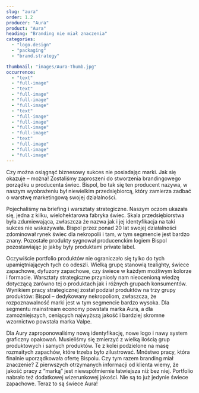 ```yaml
---
slug: "aura"
order: 1.2
producer: "Aura"
product: "Aura"
heading: "Branding nie miał znaczenia"
categories:
  - "logo.design"
  - "packaging"
  - "brand.strategy"

thumbnail: "images/Aura-Thumb.jpg"
occurrence:
  - "text"
  - "full-image"
  - "text"
  - "full-image"
  - "full-image"
  - "full-image"
  - "text"
  - "full-image"
  - "full-image"
  - "full-image"
  - "full-image"
  - "text"
  - "full-image"
  - "full-image"
  - "full-image"
---
```


Czy można osiągnąć biznesowy sukces nie posiadając marki. Jak się okazuje – można! Zostaliśmy zaproszeni do stworzenia brandingowego porządku u producenta świec. Bispol, bo tak się ten producent nazywa, w naszym wyobrażeniu był niewielkim przedsiębiorcą, który zamierza zadbać o warstwę marketingową swojej działalności.

Pojechaliśmy na briefing i warsztaty strategiczne. Naszym oczom ukazała się, jedna z kilku, wielohektarowa fabryka świec. Skala przedsiębiorstwa była zdumiewająca, zwłaszcza że nazwa jak i jej identyfikacja na taki sukces nie wskazywała. Bispol przez ponad 20 lat swojej działalności zdominował rynek świec dla nekropolii i tam, w tym segmencie jest bardzo znany. Pozostałe produkty sygnował producenckim logiem Bispol pozostawiając je jakby były produktami private label.

Oczywiście portfolio produktów nie ograniczało się tylko do tych upamiętniających tych co odeszli. Wielką grupę stanowią tealighty, świece zapachowe, dyfuzory zapachowe, czy świece w każdym możliwym kolorze i formacie. Warsztaty strategiczne przyniosły nam nieocenioną wiedzę dotyczącą zarówno tej o produktach jak i różnych grupach konsumentów. Wynikiem pracy strategicznej został podział produktów na trzy grupy produktów: Bispol – dedykowany nekropoliom, zwłaszcza, że rozpoznawalność marki jest w tym segmencie bardzo wysoka. Dla segmentu mainstream economy powstała marka Aura, a dla zamożniejszych, ceniących najwyższą jakość i bardziej skromne wzornictwo powstała marka Valpe.

Dla Aury zaproponowaliśmy nową identyfikację, nowe logo i nawy system graficzny opakowań. Musieliśmy się zmierzyć z wielką ilością grup produktowych i samych produktów. Te z kolei podzielone na masę rozmaitych zapachów, które trzeba było zilustrować. Mnóstwo pracy, która finalnie uporządkowała ofertę Bispolu. Czy tym razem branding miał znaczenie? Z pierwszych otrzymanych informacji od klienta wiemy, że jakość pracy z “marką” jest niewspółmiernie łatwiejsza niż bez niej. Portfolio nabrało też dodatkowej wizerunkowej jakości. Nie są to już jedynie świece zapachowe. Teraz to są świece Aura!
